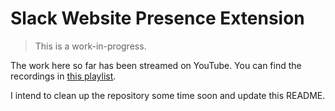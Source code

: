 # Slack Website Presence Extension

> This is a work-in-progress.

The work here so far has been streamed on YouTube. You can find the recordings in [this playlist](https://www.youtube.com/playlist?list=PLfL2BxZNQSReZiHWelD1WkdaDH9EHLgfC).

I intend to clean up the repository some time soon and update this README. 